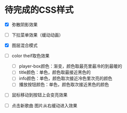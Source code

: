 # 待完成的CSS样式

- [x] 弥散阴影效果
- [ ] 下拉菜单效果（缓动动画）
- [x] 图层混合模式
- [ ] color theif取色效果
  - [ ] player-box颜色：渐变，颜色取最亮里最冷的到最暖的
  - [ ] title颜色：单色，颜色取最接近黑色的
  - [ ] info颜色：单色，颜色取次接近冷色里次亮的颜色
  - [ ] 播放按钮颜色：单色，颜色取次接近黑色的颜色
- [ ] 鼠标移动到按钮上会变亮效果
- [ ] 点击新歌曲 图片从右缓动进入效果

